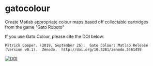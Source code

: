 # gatocolour
Create Matlab appropriate colour maps based off collectable cartridges from the game "Gato Roboto"

If you use Gato Colour, please cite the DOI below:

`Patrick Cooper. (2019, September 26). 
Gato Colour: Matlab Release (Version v0.1). 
Zenodo. 
http://doi.org/10.5281/zenodo.3461459`

[![DOI](https://zenodo.org/badge/199108947.svg)](https://zenodo.org/badge/latestdoi/199108947)
